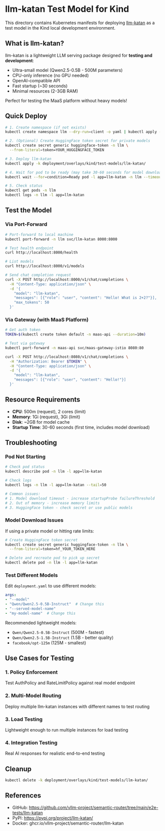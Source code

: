 # llm-katan Test Model for Kind

This directory contains Kubernetes manifests for deploying [llm-katan](https://github.com/vllm-project/semantic-router/tree/main/e2e-tests/llm-katan) as a test model in the Kind local development environment.

## What is llm-katan?

llm-katan is a lightweight LLM serving package designed for **testing and development**:
- Ultra-small model (Qwen2.5-0.5B - 500M parameters)
- CPU-only inference (no GPU needed)
- OpenAI-compatible API
- Fast startup (~30 seconds)
- Minimal resources (2-3GB RAM)

Perfect for testing the MaaS platform without heavy models!

## Quick Deploy

```bash
# 1. Create namespace (if not exists)
kubectl create namespace llm --dry-run=client -o yaml | kubectl apply -f -

# 2. (Optional) Create HuggingFace token secret for private models
kubectl create secret generic huggingface-token -n llm \
  --from-literal=token=YOUR_HUGGINGFACE_TOKEN

# 3. Deploy llm-katan
kubectl apply -k deployment/overlays/kind/test-models/llm-katan/

# 4. Wait for pod to be ready (may take 30-60 seconds for model download)
kubectl wait --for=condition=Ready pod -l app=llm-katan -n llm --timeout=300s

# 5. Check status
kubectl get pods -n llm
kubectl logs -n llm -l app=llm-katan
```

## Test the Model

### Via Port-Forward

```bash
# Port-forward to local machine
kubectl port-forward -n llm svc/llm-katan 8000:8000

# Test health endpoint
curl http://localhost:8000/health

# List models
curl http://localhost:8000/v1/models

# Send chat completion request
curl -X POST http://localhost:8000/v1/chat/completions \
  -H "Content-Type: application/json" \
  -d '{
    "model": "llm-katan",
    "messages": [{"role": "user", "content": "Hello! What is 2+2?"}],
    "max_tokens": 50
  }'
```

### Via Gateway (with MaaS Platform)

```bash
# Get auth token
TOKEN=$(kubectl create token default -n maas-api --duration=10m)

# Test via gateway
kubectl port-forward -n maas-api svc/maas-gateway-istio 8080:80

curl -X POST http://localhost:8080/v1/chat/completions \
  -H "Authorization: Bearer $TOKEN" \
  -H "Content-Type: application/json" \
  -d '{
    "model": "llm-katan",
    "messages": [{"role": "user", "content": "Hello!"}]
  }'
```

## Resource Requirements

- **CPU**: 500m (request), 2 cores (limit)
- **Memory**: 1Gi (request), 3Gi (limit)
- **Disk**: ~2GB for model cache
- **Startup Time**: 30-60 seconds (first time, includes model download)

## Troubleshooting

### Pod Not Starting

```bash
# Check pod status
kubectl describe pod -n llm -l app=llm-katan

# Check logs
kubectl logs -n llm -l app=llm-katan --tail=50

# Common issues:
# 1. Model download timeout - increase startupProbe failureThreshold
# 2. Out of memory - increase memory limits
# 3. HuggingFace token - check secret or use public models
```

### Model Download Issues

If using a private model or hitting rate limits:
```bash
# Create HuggingFace token secret
kubectl create secret generic huggingface-token -n llm \
  --from-literal=token=hf_YOUR_TOKEN_HERE

# Delete and recreate pod to pick up secret
kubectl delete pod -n llm -l app=llm-katan
```

### Test Different Models

Edit `deployment.yaml` to use different models:
```yaml
args:
- "--model"
- "Qwen/Qwen2.5-0.5B-Instruct"  # Change this
- "--served-model-name"
- "my-model-name"  # Change this
```

Recommended lightweight models:
- `Qwen/Qwen2.5-0.5B-Instruct` (500M - fastest)
- `Qwen/Qwen2.5-1.5B-Instruct` (1.5B - better quality)
- `facebook/opt-125m` (125M - smallest)

## Use Cases for Testing

### 1. Policy Enforcement
Test AuthPolicy and RateLimitPolicy against real model endpoint

### 2. Multi-Model Routing
Deploy multiple llm-katan instances with different names to test routing

### 3. Load Testing
Lightweight enough to run multiple instances for load testing

### 4. Integration Testing
Real AI responses for realistic end-to-end testing

## Cleanup

```bash
kubectl delete -k deployment/overlays/kind/test-models/llm-katan/
```

## References

- GitHub: https://github.com/vllm-project/semantic-router/tree/main/e2e-tests/llm-katan
- PyPI: https://pypi.org/project/llm-katan/
- Docker: ghcr.io/vllm-project/semantic-router/llm-katan
